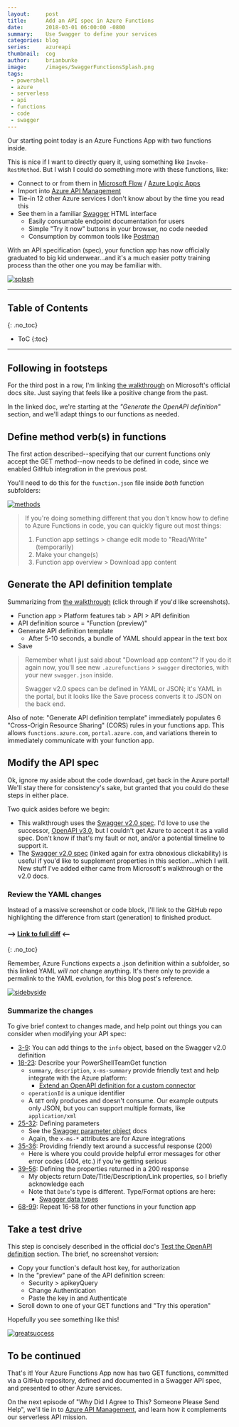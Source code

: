 ```yaml
---
layout:     post
title:      Add an API spec in Azure Functions
date:       2018-03-01 06:00:00 -0800
summary:    Use Swagger to define your services
categories: blog
series:     azureapi
thumbnail:  cog
author:     brianbunke
image:      /images/SwaggerFunctionsSplash.png
tags:
 - powershell
 - azure
 - serverless
 - api
 - functions
 - code
 - swagger
---
```


Our starting point today is an Azure Functions App with two functions inside.

This is nice if I want to directly query it, using something like `Invoke-RestMethod`. But I wish I could do something more with these functions, like:

- Connect to or from them in [Microsoft Flow] / [Azure Logic Apps]
- Import into [Azure API Management]
- Tie-in 12 other Azure services I don't know about by the time you read this
- See them in a familiar [Swagger] HTML interface
    - Easily consumable endpoint documentation for users
    - Simple "Try it now" buttons in your browser, no code needed
    - Consumption by common tools like [Postman]

With an API specification (spec), your function app has now officially graduated to big kid underwear...and it's a much easier potty training process than the other one you may be familiar with.

[![splash](/images/SwaggerFunctionsSplash.png)](/images/SwaggerFunctionsSplash.png)

---

## Table of Contents
{: .no_toc}

- ToC
{:toc}

---

## Following in footsteps

For the third post in a row, I'm linking [the walkthrough] on Microsoft's official docs site. Just saying that feels like a positive change from the past.

In the linked doc, we're starting at the _"Generate the OpenAPI definition"_ section, and we'll adapt things to our functions as needed.

## Define method verb(s) in functions

The first action described--specifying that our current functions only accept the GET method--now needs to be defined in code, since we enabled GitHub integration in the previous post.

You'll need to do this for the `function.json` file inside _both_ function subfolders:

[![methods](/images/SwaggerFunctions1.png)](/images/SwaggerFunctions1.png)

> If you're doing something different that you don't know how to define to Azure Functions in code, you can quickly figure out most things:
> 
> 1. Function app settings > change edit mode to "Read/Write" (temporarily)
> 2. Make your change(s)
> 3. Function app overview > Download app content

## Generate the API definition template

Summarizing from [the walkthrough] (click through if you'd like screenshots).

- Function app > Platform features tab > API > API definition
- API definition source = "Function (preview)"
- Generate API definition template
    - After 5-10 seconds, a bundle of YAML should appear in the text box
- Save

> Remember what I just said about "Download app content"? If you do it again now, you'll see new `.azurefunctions` > `swagger` directories, with your new `swagger.json` inside.
> 
> Swagger v2.0 specs can be defined in YAML or JSON; it's YAML in the portal, but it looks like the Save process converts it to JSON on the back end.

Also of note: "Generate API definition template" immediately populates 6 "Cross-Origin Resource Sharing" (CORS) rules in your functions app. This allows `functions.azure.com`, `portal.azure.com`, and variations therein to immediately communicate with your function app.

## Modify the API spec

Ok, ignore my aside about the code download, get back in the Azure portal! We'll stay there for consistency's sake, but granted that you could do these steps in either place.

Two quick asides before we begin:

- This walkthrough uses the [Swagger v2.0 spec]. I'd love to use the successor, [OpenAPI v3.0], but I couldn't get Azure to accept it as a valid spec. Don't know if that's my fault or not, and/or a potential timeline to support it.
- The [Swagger v2.0 spec] (linked again for extra obnoxious clickability) is useful if you'd like to supplement properties in this section...which I will. New stuff I've added either came from Microsoft's walkthrough or the v2.0 docs.

### Review the YAML changes

Instead of a massive screenshot or code block, I'll link to the GitHub repo highlighting the difference from start (generation) to finished product.

#### --> **[Link to full diff]** <--
{: .no_toc}

Remember, Azure Functions expects a .json definition within a subfolder, so this linked YAML _will not_ change anything. It's there only to provide a permalink to the YAML evolution, for this blog post's reference.

[![sidebyside](/images/SwaggerFunctions2.png)](/images/SwaggerFunctions2.png)

### Summarize the changes

To give brief context to changes made, and help point out things you can consider when modifying your API spec:

- [3-9]\: You can add things to the `info` object, based on the Swagger v2.0 definition
- [18-23]\: Describe your PowerShellTeamGet function
    - `summary`, `description`, `x-ms-summary` provide friendly text and help integrate with the Azure platform:
        - [Extend an OpenAPI definition for a custom connector]
    - `operationId` is a unique identifier
    - A `GET` only produces and doesn't consume. Our example outputs only JSON, but you can support multiple formats, like `application/xml`
- [25-32]\: Defining parameters
    - See the [Swagger parameter object] docs
    - Again, the `x-ms-*` attributes are for Azure integrations
- [35-36]\: Providing friendly text around a successful response (200)
    - Here is where you could provide helpful error messages for other error codes (404, etc.) if you're getting serious
- [39-56]\: Defining the properties returned in a 200 response
    - My objects return Date/Title/Description/Link properties, so I briefly acknowledge each
    - Note that `Date`'s type is different. Type/Format options are here:
        - [Swagger data types]
- [68-99]\: Repeat 16-58 for other functions in your function app

## Take a test drive

This step is concisely described in the official doc's [Test the OpenAPI definition] section. The brief, no screenshot version:

- Copy your function's default host key, for authorization
- In the "preview" pane of the API definition screen:
    - Security > apikeyQuery
    - Change Authentication
    - Paste the key in and Authenticate
- Scroll down to one of your GET functions and "Try this operation"

Hopefully you see something like this!

[![greatsuccess](/images/SwaggerFunctions3.png)](/images/SwaggerFunctions3.png)

## To be continued

That's it! Your Azure Functions App now has two GET functions, committed via a GitHub repository, defined and documented in a Swagger API spec, and presented to other Azure services.

On the next episode of "Why Did I Agree to This? Someone Please Send Help", we'll tie in to [Azure API Management], and learn how it complements our serverless API mission.



[Microsoft Flow]:       https://flow.microsoft.com/en-us/
[Azure Logic Apps]:     https://azure.microsoft.com/en-us/services/logic-apps/
[Azure API Management]: https://azure.microsoft.com/en-us/services/api-management/
[Swagger]:              https://swagger.io/
[Postman]:              https://www.getpostman.com/

[the walkthrough]: https://docs.microsoft.com/en-us/azure/azure-functions/functions-openapi-definition#generate-the-openapi-definition

[Swagger v2.0 spec]: https://github.com/OAI/OpenAPI-Specification/blob/master/versions/2.0.md
[OpenAPI v3.0]: https://github.com/OAI/OpenAPI-Specification

[Link to full diff]: https://github.com/brianbunke/PowerShellAPI/commit/4664ea648c681c8f7084e5dcde7658414a4e0c92
[3-9]: https://github.com/brianbunke/PowerShellAPI/commit/4664ea648c681c8f7084e5dcde7658414a4e0c92#diff-ded16f88e1db6c3579828bb6d46945b6R3
[18-23]: https://github.com/brianbunke/PowerShellAPI/commit/4664ea648c681c8f7084e5dcde7658414a4e0c92#diff-ded16f88e1db6c3579828bb6d46945b6R18
[Extend an OpenAPI definition for a custom connector]: https://docs.microsoft.com/en-us/connectors/custom-connectors/openapi-extensions
[25-32]: https://github.com/brianbunke/PowerShellAPI/commit/4664ea648c681c8f7084e5dcde7658414a4e0c92#diff-ded16f88e1db6c3579828bb6d46945b6R25
[Swagger parameter object]: https://github.com/OAI/OpenAPI-Specification/blob/master/versions/2.0.md#parameter-object
[35-36]: https://github.com/brianbunke/PowerShellAPI/commit/4664ea648c681c8f7084e5dcde7658414a4e0c92#diff-ded16f88e1db6c3579828bb6d46945b6R35
[39-56]: https://github.com/brianbunke/PowerShellAPI/commit/4664ea648c681c8f7084e5dcde7658414a4e0c92#diff-ded16f88e1db6c3579828bb6d46945b6R39
[Swagger data types]: https://github.com/OAI/OpenAPI-Specification/blob/master/versions/2.0.md#data-types
[68-99]: https://github.com/brianbunke/PowerShellAPI/commit/4664ea648c681c8f7084e5dcde7658414a4e0c92#diff-ded16f88e1db6c3579828bb6d46945b6R68

[Test the OpenAPI definition]: https://docs.microsoft.com/en-us/azure/azure-functions/functions-openapi-definition#test-the-openapi-definition
